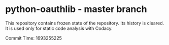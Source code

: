 # python-oauthlib - master branch

This repository contains frozen state of the repository.
Its history is cleared. It is used only for static code
analysis with Codacy.

Commit Time: 1693255225